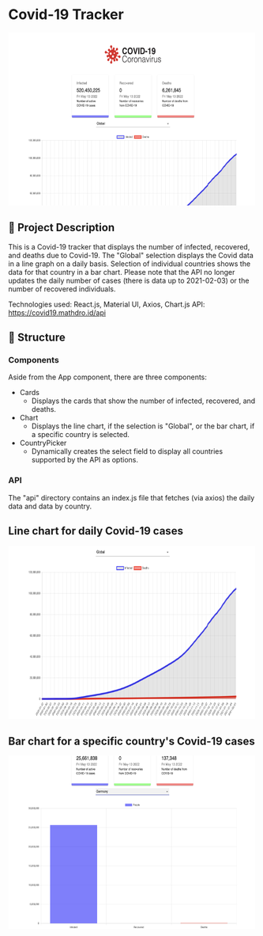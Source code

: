 # Covid-19 Tracker

<img src='./screenshots/covid-cards.png' alt='covid tracker main' height='350' width='500'>

## 🧐 Project Description

This is a Covid-19 tracker that displays the number of infected, recovered, and deaths due to Covid-19.
The "Global" selection displays the Covid data in a line graph on a daily basis.
Selection of individual countries shows the data for that country in a bar chart.
Please note that the API no longer updates the daily number of cases (there is data up to 2021-02-03) or the number of recovered individuals.

Technologies used: React.js, Material UI, Axios, Chart.js
API: https://covid19.mathdro.id/api

## 💭 Structure

### Components

Aside from the App component, there are three components:

- Cards
  - Displays the cards that show the number of infected, recovered, and deaths.
- Chart
  - Displays the line chart, if the selection is "Global", or the bar chart, if a specific country is selected.
- CountryPicker
  - Dynamically creates the select field to display all countries supported by the API as options.

### API

The "api" directory contains an index.js file that fetches (via axios) the daily data and data by country.

## Line chart for daily Covid-19 cases

<img src='./screenshots/covid-daily.png' alt='covid tracker main' height='350' width='500'>

## Bar chart for a specific country's Covid-19 cases

<img src='./screenshots/covid-country.png' alt='covid tracker main' height='350' width='500'>
